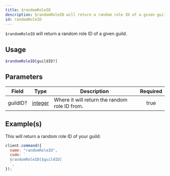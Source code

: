 ```yaml
---
title: $randomRoleID
description: $randomRoleID will return a random role ID of a given guild.
id: randomRoleID
---
```


`$randomRoleID` will return a random role ID of a given guild.

## Usage

```php
$randomRoleID[guildID?]
```

## Parameters

| Field    | Type                                                                                                | Description                                   | Required |
| -------- | --------------------------------------------------------------------------------------------------- | --------------------------------------------- | :------: |
| guildID? | [integer](https://developer.mozilla.org/en-US/docs/Web/JavaScript/Reference/Global_Objects/Integer) | Where it will return the random role ID from. |   true   |

## Example(s)

This will return a random role ID of your guild:

```javascript
client.command({
  name: "randomRoleID",
  code: `
  $randomRoleID[$guildID]
  `,
});
```
